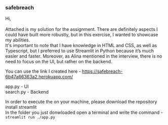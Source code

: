 ### safebreach
Hi,<br>
<br>
Attached is my solution for the assignment. There are definitely aspects I could have built more robustly, but in this exercise, I wanted to showcase my abilities. <br> 
It's important to note that I have knowledge in HTML and CSS, as well as Typescript, but I preferred to use Streamlit in Python because it’s much easier and faster. Moreover, as Alina mentioned in the interview, there is no need to focus on the UI, but rather on the backend.

You can use the link I created here - https://safebreach-6b47a66363a2.herokuapp.com/<br>

app.py - UI <br>
search.py - Backend<br>

In order to execute the on your machine, please download the repository install streamlit <br>
In the folder you just donwloaded open a terminal and write the command - `streamlit run ./app.py`
